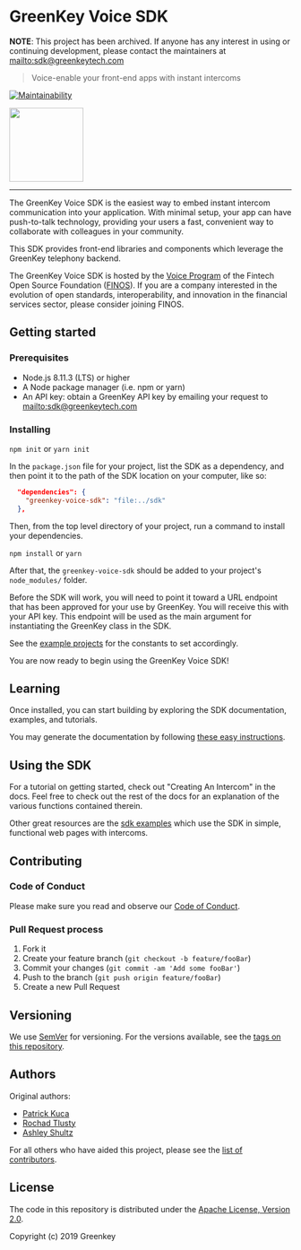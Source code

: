 # GreenKey Voice SDK

**NOTE**:  This project has been archived.  If anyone has any interest in using or continuing development, please contact the maintainers at <mailto:sdk@greenkeytech.com>

> Voice-enable your front-end apps with instant intercoms

[![Maintainability](https://api.codeclimate.com/v1/badges/9412fdf333ef16f48ed6/maintainability)](https://codeclimate.com/github/finos/greenkey-voice-sdk/maintainability)

<img src="https://github.com/finos/greenkey-voice-sdk/raw/master/logo/greenkey-logo.png" width="132" />

---

The GreenKey Voice SDK
is the easiest way to embed instant intercom communication into your application.
With minimal setup,
your app can have push-to-talk technology,
providing your users a fast, convenient way
to collaborate with colleagues in your community.

This SDK provides front-end libraries and components
which leverage the GreenKey telephony backend.

The GreenKey Voice SDK
is hosted by the [Voice Program] of the Fintech Open Source Foundation ([FINOS]).
If you are a company interested in the evolution of
open standards, interoperability, and innovation in the financial services sector,
please consider joining FINOS.

## Getting started

### Prerequisites

- Node.js 8.11.3 (LTS) or higher
- A Node package manager (i.e. npm or yarn)
- An API key: obtain a GreenKey API key by emailing your request to <mailto:sdk@greenkeytech.com>

### Installing

`npm init` or `yarn init`

In the `package.json` file for your project, list the SDK as a dependency, and then point it to the path of the SDK location on your computer, like so:

```json
  "dependencies": {
    "greenkey-voice-sdk": "file:../sdk"
  },
```

Then, from the top level directory of your project, run a command to install your dependencies.

`npm install` or `yarn `

After that, the `greenkey-voice-sdk` should be added to your project's `node_modules/` folder.

Before the SDK will work,
you will need to point it toward a URL endpoint
that has been approved for your use by GreenKey.
You will receive this with your API key.
This endpoint will be used as the main argument for instantiating
the GreenKey class in the SDK.

See the [example projects](examples/) for the constants to set accordingly.

You are now ready to begin using the GreenKey Voice SDK!

## Learning

Once installed, you can start building by exploring
the SDK documentation, examples, and tutorials.

You may generate the documentation by following [these easy instructions](jsdoc/README.md).

## Using the SDK

For a tutorial on getting started,
check out "Creating An Intercom" in the docs.
Feel free to check out the rest of the docs
for an explanation of the various functions contained therein.

Other great resources are the [sdk examples](examples/)
which use the SDK in simple, functional web pages with intercoms.

## Contributing

### Code of Conduct

Please make sure you read and observe our [Code of Conduct].

### Pull Request process

1. Fork it
1. Create your feature branch (`git checkout -b feature/fooBar`)
1. Commit your changes (`git commit -am 'Add some fooBar'`)
1. Push to the branch (`git push origin feature/fooBar`)
1. Create a new Pull Request

## Versioning

We use [SemVer] for versioning.  For the versions available, see the [tags on this repository].

## Authors

Original authors:

- [Patrick Kuca](https://github.com/pkuca)
- [Rochad Tlusty](https://github.com/rochadt)
- [Ashley Shultz](https://github.com/AGiantSquid)

For all others who have aided this project, please see the [list of contributors].

## License

The code in this repository is distributed under the [Apache License, Version 2.0](http://www.apache.org/licenses/LICENSE-2.0).

Copyright (c) 2019 Greenkey

<!-- Markdown link & img defs -->
[FINOS]: https://www.finos.org
[Code of Conduct]: https://www.finos.org/code-of-conduct
[Voice Program]: https://github.com/finos-voice/voice-program
[SemVer]: http://semver.org
[list of contributors]: https://github.com/finos/greenkey-voice-sdk/graphs/contributors
[tags on this repository]: https://github.com/finos/greenkey-voice-sdk/tags
